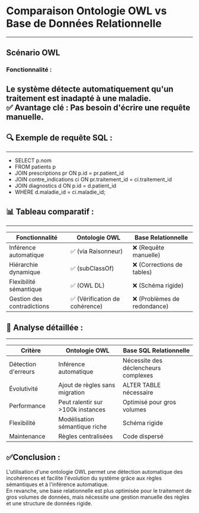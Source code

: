 # **Comparaison Ontologie OWL vs Base de Données Relationnelle**
---

## **Scénario OWL**
### **Fonctionnalité :**
Le système détecte automatiquement qu'un traitement est inadapté à une maladie.  
✅ **Avantage clé :** Pas besoin d'écrire une requête manuelle.
---

## **🔍 Exemple de requête SQL :**
---
- SELECT p.nom  
- FROM patients p  
- JOIN prescriptions pr ON p.id = pr.patient_id  
- JOIN contre_indications ci ON pr.traitement_id = ci.traitement_id  
- JOIN diagnostics d ON p.id = d.patient_id  
- WHERE d.maladie_id = ci.maladie_id;

## **📊 Tableau comparatif :**
---


| Fonctionnalité               | Ontologie OWL                    | Base Relationnelle            |
|------------------------------|-----------------------------------|-------------------------------|
| Inférence automatique         | ✅ (via Raisonneur)               | ❌ (Requête manuelle)         |
| Hiérarchie dynamique          | ✅ (subClassOf)                   | ❌ (Corrections de tables)    |
| Flexibilité sémantique        | ✅ (OWL DL)                       | ❌ (Schéma rigide)            |
| Gestion des contradictions    | ✅ (Vérification de cohérence)    | ❌ (Problèmes de redondance)  |


## **🔎 Analyse détaillée :**
---


| Critère                        | Ontologie OWL                       | Base SQL Relationnelle         |
|---------------------------------|--------------------------------------|--------------------------------|
| Détection d'erreurs            | Inférence automatique               | Nécessite des déclencheurs complexes |
| Évolutivité                    | Ajout de règles sans migration      | ALTER TABLE nécessaire         |
| Performance                    | Peut ralentir sur >100k instances    | Optimisé pour gros volumes    |
| Flexibilité                    | Modélisation sémantique riche       | Schéma rigide                 |
| Maintenance                    | Règles centralisées                 | Code dispersé                 |



## **✅Conclusion :**

L'utilisation d'une ontologie OWL permet une détection automatique des incohérences et facilite l'évolution du système grâce aux règles sémantiques et à l'inférence automatique.  
En revanche, une base relationnelle est plus optimisée pour le traitement de gros volumes de données, mais nécessite une gestion manuelle des règles et une structure de données rigide.
